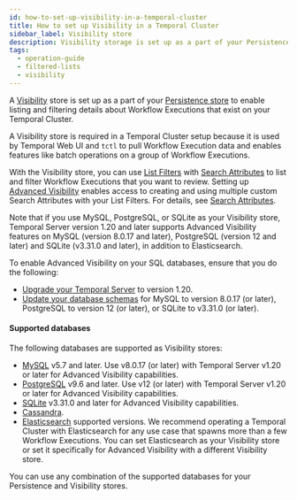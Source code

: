 ```yaml
---
id: how-to-set-up-visibility-in-a-temporal-cluster
title: How to set up Visibility in a Temporal Cluster
sidebar_label: Visibility store
description: Visibility storage is set up as a part of your Persistence store to enable listing and filtering details about Worklfow Executions that exist on your Temporal Cluster.
tags:
  - operation-guide
  - filtered-lists
  - visibility
---
```


A [Visibility](/concepts/what-is-visibility) store is set up as a part of your [Persistence store](/concepts/what-is-a-temporal-cluster#persistence) to enable listing and filtering details about Workflow Executions that exist on your Temporal Cluster.

A Visibility store is required in a Temporal Cluster setup because it is used by Temporal Web UI and `tctl` to pull Workflow Execution data and enables features like batch operations on a group of Workflow Executions.

With the Visibility store, you can use [List Filters](/concepts/what-is-a-list-filter) with [Search Attributes](/concepts/what-is-a-search-attribute) to list and filter Workflow Executions that you want to review.
Setting up [Advanced Visibility](/concepts/what-is-advanced-visibility) enables access to creating and using multiple custom Search Attributes with your List Filters.
For details, see [Search Attributes](/concepts/what-is-a-search-attribute).

Note that if you use MySQL, PostgreSQL, or SQLite as your Visibility store, Temporal Server version 1.20 and later supports Advanced Visibility features on MySQL (version 8.0.17 and later), PostgreSQL (version 12 and later) and SQLite (v3.31.0 and later), in addition to Elasticsearch.

To enable Advanced Visibility on your SQL databases, ensure that you do the following:

- [Upgrade your Temporal Server](/clusters/how-to-upgrade-the-temporal-server-version) to version 1.20.
- [Update your database schemas](/clusters/how-to-upgrade-the-temporal-server-version#upgrade-mysql-or-postgresql-schema) for MySQL to version 8.0.17 (or later), PostgreSQL to version 12 (or later), or SQLite to v3.31.0 (or later).

#### Supported databases

The following databases are supported as Visibility stores:

- [MySQL](/clusters/how-to-set-up-mysql-visibility-store) v5.7 and later.
  Use v8.0.17 (or later) with Temporal Server v1.20 or later for Advanced Visibility capabilities.
- [PostgreSQL](/clusters/how-to-set-up-postgresql-visibility-store) v9.6 and later.
  Use v12 (or later) with Temporal Server v1.20 or later for Advanced Visibility capabilities.
- [SQLite](/clusters/how-to-set-up-sqlite-visibility-store) v3.31.0 and later for Advanced Visibility capabilities.
- [Cassandra](/clusters/how-to-set-up-cassandra-visibility-store).
- [Elasticsearch](/clusters/how-to-integrate-elasticsearch-into-a-temporal-cluster) supported versions.
  We recommend operating a Temporal Cluster with Elasticsearch for any use case that spawns more than a few Workflow Executions.
  You can set Elasticsearch as your Visibility store or set it specifically for Advanced Visibility with a different Visibility store.

You can use any combination of the supported databases for your Persistence and Visibility stores.

